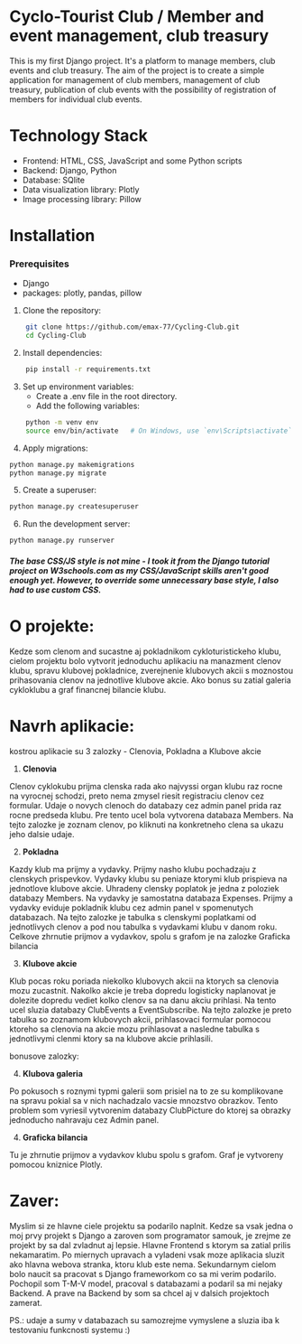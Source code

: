 # Cyclo-Tourist Club / Member and event management, club treasury
This is my first Django project. It's a platform to manage members, club events and club treasury.
The aim of the project is to create a simple application for management of club members, management of club treasury, publication of club events with the possibility of registration of members for individual club events.

# Technology Stack
- Frontend: HTML, CSS, JavaScript and some Python scripts
- Backend: Django, Python
- Database: SQlite
- Data visualization library: Plotly
- Image processing library: Pillow


# Installation
### Prerequisites
- Django
- packages: plotly, pandas, pillow

1. Clone the repository:
```bash
    git clone https://github.com/emax-77/Cycling-Club.git
    cd Cycling-Club
```

2. Install dependencies:
```bash
    pip install -r requirements.txt
```

3. Set up environment variables:
   - Create a .env file in the root directory.
   - Add the following variables:
```bash
    python -m venv env
    source env/bin/activate   # On Windows, use `env\Scripts\activate`
```

4. Apply migrations:
```bash
python manage.py makemigrations
python manage.py migrate
```

5. Create a superuser:
```bash
python manage.py createsuperuser
```

6. Run the development server:
```bash
python manage.py runserver
```

##### The base CSS/JS style is not mine - I took it from the Django tutorial project on W3schools.com as my CSS/JavaScript skills aren't good enough yet. However, to override some unnecessary base style, I also had to use custom CSS.


# O projekte:

Kedze som clenom and sucastne aj pokladnikom cykloturistickeho klubu, cielom projektu bolo vytvorit jednoduchu aplikaciu na manazment clenov klubu, spravu klubovej pokladnice, zverejnenie klubovych akcii s moznostou prihasovania clenov na jednotlive klubove akcie.
Ako bonus su zatial galeria cykloklubu a graf financnej bilancie klubu. 

# Navrh aplikacie:

kostrou aplikacie su 3 zalozky - Clenovia, Pokladna a Klubove akcie

1. **Clenovia**

Clenov cyklokubu prijma clenska rada ako najvyssi organ klubu raz rocne na vyrocnej schodzi, preto nema zmysel riesit registraciu clenov cez formular. Udaje o novych clenoch do databazy cez admin panel prida raz rocne predseda klubu.
Pre tento ucel bola vytvorena databaza Members.
Na tejto zalozke je zoznam clenov, po kliknuti na konkretneho clena sa ukazu jeho dalsie udaje.

2. **Pokladna**

Kazdy klub ma prijmy a vydavky. Prijmy nasho klubu pochadzaju z clenskych prispevkov. Vydavky klubu su peniaze ktorymi klub prispieva na jednotlove klubove akcie. Uhradeny clensky poplatok je jedna z poloziek databazy Members. Na vydavky je samostatna databaza Expenses. Prijmy a vydavky eviduje pokladnik klubu cez admin panel v spomenutych databazach.
Na tejto zalozke je tabulka s clenskymi poplatkami od jednotlivych clenov a pod nou tabulka s vydavkami klubu v danom roku.
Celkove zhrnutie prijmov a vydavkov, spolu s grafom je na zalozke Graficka bilancia 

3. **Klubove akcie**

Klub pocas roku poriada niekolko klubovych akcii na ktorych sa clenovia mozu zucastnit. Nakolko akcie je treba dopredu logisticky naplanovat je dolezite dopredu vediet kolko clenov sa na danu akciu prihlasi. Na tento ucel sluzia databazy ClubEvents a EventSubscribe. 
Na tejto zalozke je preto tabulka so zoznamom klubovych akcii, prihlasovaci formular pomocou ktoreho sa clenovia na akcie mozu prihlasovat a nasledne tabulka s jednotlivymi clenmi ktory sa na klubove akcie prihlasili.

bonusove zalozky:

4. **Klubova galeria**

Po pokusoch s roznymi typmi galerii som prisiel na to ze su komplikovane na spravu pokial sa v nich nachadzalo vacsie mnozstvo obrazkov. Tento problem som vyriesil vytvorenim databazy ClubPicture do ktorej sa obrazky jednoducho nahravaju cez Admin panel. 

4. **Graficka bilancia**

Tu je zhrnutie prijmov a vydavkov klubu spolu s grafom. Graf je vytvoreny pomocou kniznice Plotly.

# Zaver:

Myslim si ze hlavne ciele projektu sa podarilo naplnit. Kedze sa vsak jedna o moj prvy projekt s Django a zaroven som programator samouk, je zrejme ze projekt by sa dal zvladnut aj lepsie. Hlavne Frontend s ktorym sa zatial prilis nekamaratim. Po miernych upravach a vyladeni vsak moze aplikacia sluzit ako hlavna webova stranka, ktoru klub este nema.
Sekundarnym cielom bolo naucit sa pracovat s Django frameworkom co sa mi verim podarilo. Pochopil som T-M-V model, pracoval s databazami a podaril sa mi nejaky Backend. A prave na Backend by som sa chcel aj v dalsich projektoch zamerat.

PS.: udaje a sumy v databazach su samozrejme vymyslene a sluzia iba k testovaniu funkcnosti systemu :)